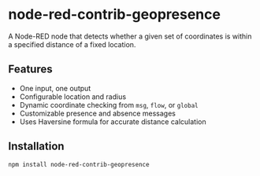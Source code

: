 # node-red-contrib-geopresence

A Node-RED node that detects whether a given set of coordinates is within a specified distance of a fixed location.

## Features

- One input, one output
- Configurable location and radius
- Dynamic coordinate checking from `msg`, `flow`, or `global`
- Customizable presence and absence messages
- Uses Haversine formula for accurate distance calculation

## Installation

```bash
npm install node-red-contrib-geopresence
